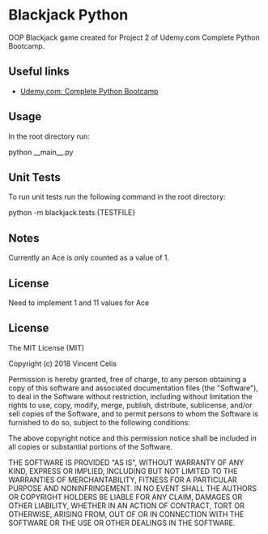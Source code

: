 <h1>Blackjack Python</h1>
<p>OOP Blackjack game created for Project 2 of Udemy.com Complete Python Bootcamp.</p>

<h2>Useful links</h2>
<ul>
  <li><a href="https://www.udemy.com/complete-python-bootcamp/">Udemy.com: Complete Python Bootcamp</a></li>
</ul>

<h2>Usage</h2>
<p>In the root directory run:</p>
<p>python __main__.py</p>

<h2>Unit Tests</h2>
<p>To run unit tests run the following command in the root directory:</p>
<p>python -m blackjack.tests.{TESTFILE}</p>

<h2>Notes</h2>
<p>Currently an Ace is only counted as a value of 1.</p>

<h2>License</h2>
<p>Need to implement 1 and 11 values for Ace<p>

<h2>License</h2>
<p>The MIT License (MIT)</p>

<p>Copyright (c) 2018 Vincent Celis</p>

<p>Permission is hereby granted, free of charge, to any person obtaining a copy
of this software and associated documentation files (the "Software"), to deal
in the Software without restriction, including without limitation the rights
to use, copy, modify, merge, publish, distribute, sublicense, and/or sell
copies of the Software, and to permit persons to whom the Software is
furnished to do so, subject to the following conditions:</p>

<p>The above copyright notice and this permission notice shall be included in
all copies or substantial portions of the Software.</p>

<p>THE SOFTWARE IS PROVIDED "AS IS", WITHOUT WARRANTY OF ANY KIND, EXPRESS OR
IMPLIED, INCLUDING BUT NOT LIMITED TO THE WARRANTIES OF MERCHANTABILITY,
FITNESS FOR A PARTICULAR PURPOSE AND NONINFRINGEMENT. IN NO EVENT SHALL THE
AUTHORS OR COPYRIGHT HOLDERS BE LIABLE FOR ANY CLAIM, DAMAGES OR OTHER
LIABILITY, WHETHER IN AN ACTION OF CONTRACT, TORT OR OTHERWISE, ARISING FROM,
OUT OF OR IN CONNECTION WITH THE SOFTWARE OR THE USE OR OTHER DEALINGS IN
THE SOFTWARE.</p>
